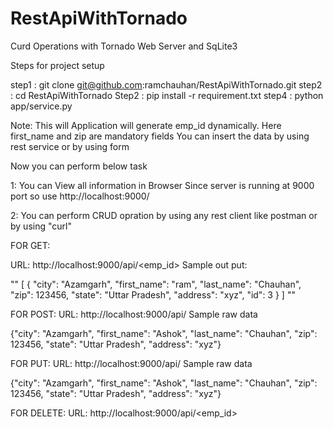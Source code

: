 # RestApiWithTornado
Curd Operations with Tornado Web Server and SqLite3

Steps for project setup

step1 : git clone git@github.com:ramchauhan/RestApiWithTornado.git
step2 : cd RestApiWithTornado
Step2 : pip install -r requirement.txt
step4 : python app/service.py 

Note: This will Application will generate emp_id dynamically. Here first_name and zip are mandatory fields
You can insert the data by using rest service or by using form


Now you can perform below task

1: You can View all information in Browser
   Since server is running at 9000 port so use http://localhost:9000/

2: You can perform CRUD opration by using any rest client like postman or by using "curl"

FOR GET: 

URL: http://localhost:9000/api/<emp_id>
Sample out put:

""
[
    {
        "city": "Azamgarh",
        "first_name": "ram",
        "last_name": "Chauhan",
        "zip": 123456,
        "state": "Uttar Pradesh",
        "address": "xyz",
        "id": 3
    }
]
""

FOR POST:
URL: http://localhost:9000/api/
Sample raw data

{"city": "Azamgarh", "first_name": "Ashok", "last_name": "Chauhan", "zip": 123456, "state": "Uttar Pradesh", "address": "xyz"}


FOR PUT:
URL: http://localhost:9000/api/
Sample raw data

{"city": "Azamgarh", "first_name": "Ashok", "last_name": "Chauhan", "zip": 123456, "state": "Uttar Pradesh", "address": "xyz"}


FOR DELETE:
URL: http://localhost:9000/api/<emp_id>






